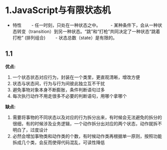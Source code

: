 # 1.JavaScript与有限状态机

- 特性
  　　- 任一时刻，只处在一种状态之中。
  　　- 某种条件下，会从一种状态转变（transition）到另一种状态。“跳”和“打枪”共同决定了一种状态“跳着打枪” (排列组合)
  　　- 状态总数（state）是有限的。

## 1.1 

**优点:**

1. 一个状态状态对应行为，封装在一个类里，更直观清晰，增改方便
2. 状态与状态间，行为与行为间彼此独立互不干扰
3. 避免事物对象本身不断膨胀，条件判断语句过多
4. 每次执行动作不用走很多不必要的判断语句，用哪个拿哪个

**缺点:**

1. 需要将事物的不同状态以及对应的行为拆分出来，有时候会无法避免的拆分的很细，有的时候涉及业务逻辑，一个动作拆分出对应的两个状态，动作就拆不明白了，过度设计
2. 必然会增加事物类和动作类的个数，有时候动作类再根据单一原则，按照功能拆成几个类，会反而使得代码混乱，可读性降低